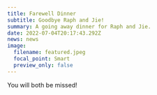 ```yaml
---
title: Farewell Dinner
subtitle: Goodbye Raph and Jie!
summary: A going away dinner for Raph and Jie.
date: 2022-07-04T20:17:43.292Z
news: news
image:
  filename: featured.jpeg
  focal_point: Smart
  preview_only: false
---
```

You will both be missed!